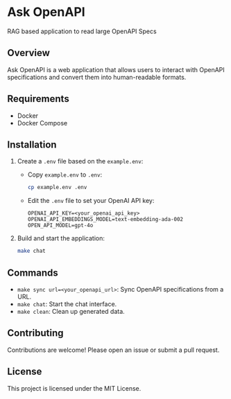 # Ask OpenAPI

RAG based application to read large OpenAPI Specs

## Overview
Ask OpenAPI is a web application that allows users to interact with OpenAPI specifications and convert them into human-readable formats.

## Requirements
- Docker
- Docker Compose

## Installation
1. Create a `.env` file based on the `example.env`:
   - Copy `example.env` to `.env`:
     ```bash
     cp example.env .env
     ```
   - Edit the `.env` file to set your OpenAI API key:
     ```plaintext
     OPENAI_API_KEY=<your_openai_api_key>
     OPENAI_API_EMBEDDINGS_MODEL=text-embedding-ada-002
     OPEN_API_MODEL=gpt-4o
     ```

2. Build and start the application:
   ```bash
   make chat
   ```

## Commands
- `make sync url=<your_openapi_url>`: Sync OpenAPI specifications from a URL.
- `make chat`: Start the chat interface.
- `make clean`: Clean up generated data.

## Contributing
Contributions are welcome! Please open an issue or submit a pull request.

## License
This project is licensed under the MIT License.